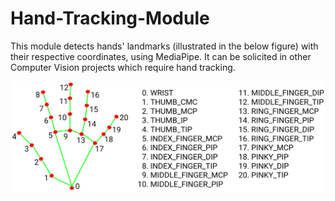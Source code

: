 # Hand-Tracking-Module
This module detects hands' landmarks (illustrated in the below figure) with their respective coordinates, using MediaPipe. It can be solicited in other Computer Vision projects which require hand tracking.

![Hand Landmarks](hand_landmarks.png)
